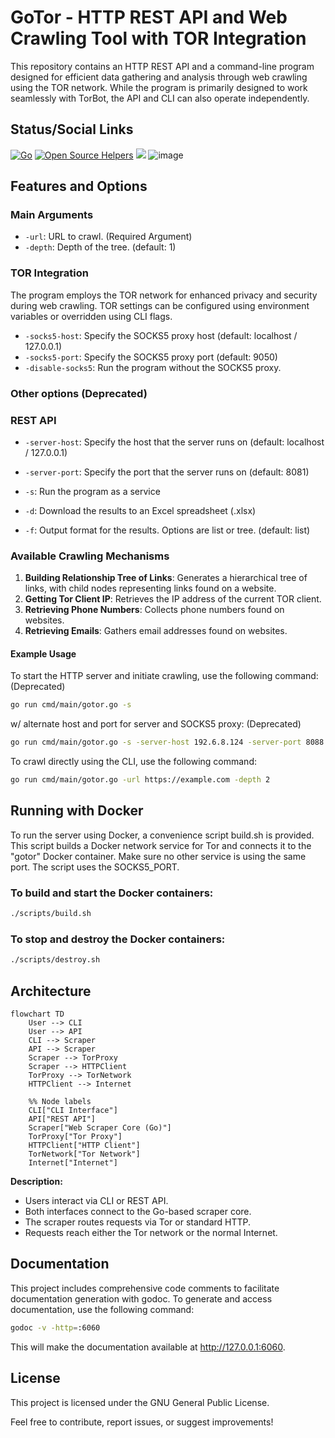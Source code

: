 # GoTor - HTTP REST API and Web Crawling Tool with TOR Integration

This repository contains an HTTP REST API and a command-line program designed for efficient data gathering and analysis through web crawling using the TOR network. While the program is primarily designed to work seamlessly with TorBot, the API and CLI can also operate independently.

## Status/Social Links
[![Go](https://github.com/DedSecInside/gotor/actions/workflows/go.yml/badge.svg)](https://github.com/DedSecInside/gotor/actions/workflows/go.yml)
[![Open Source Helpers](https://www.codetriage.com/kingakeem/gotor/badges/users.svg)](https://www.codetriage.com/kingakeem/gotor)
[![](https://img.shields.io/badge/Made%20with-Go-blue.svg?style=flat-square)]()
![image](https://github.com/DedSecInside/gotor/assets/13573860/9705fcbf-055c-4024-9f36-1bd4bea71442)

## Features and Options

### Main Arguments
* `-url`: URL to crawl. (Required Argument)
* `-depth`: Depth of the tree. (default: 1)

### TOR Integration
The program employs the TOR network for enhanced privacy and security during web crawling. TOR settings can be configured using environment variables or overridden using CLI flags.

* `-socks5-host`: Specify the SOCKS5 proxy host (default: localhost / 127.0.0.1)
* `-socks5-port`: Specify the SOCKS5 proxy port (default: 9050)
* `-disable-socks5`: Run the program without the SOCKS5 proxy. 

### Other options (Deprecated)

### REST API
* `-server-host`: Specify the host that the server runs on (default: localhost / 127.0.0.1)
* `-server-port`: Specify the port that the server runs on (default: 8081)
* `-s`: Run the program as a service

* `-d`: Download the results to an Excel spreadsheet (.xlsx)
* `-f`: Output format for the results. Options are list or tree. (default: list)

### Available Crawling Mechanisms
1. **Building Relationship Tree of Links**: Generates a hierarchical tree of links, with child nodes representing links found on a website.
2. **Getting Tor Client IP**: Retrieves the IP address of the current TOR client.
3. **Retrieving Phone Numbers**: Collects phone numbers found on websites.
4. **Retrieving Emails**: Gathers email addresses found on websites.

#### Example Usage
To start the HTTP server and initiate crawling, use the following command: (Deprecated)
```bash
go run cmd/main/gotor.go -s
```

w/ alternate host and port for server and SOCKS5 proxy: (Deprecated)
```bash
go run cmd/main/gotor.go -s -server-host 192.6.8.124 -server-port 8088 -socks5-host 127.0.0.1 -socks5-port 9051
```

To crawl directly using the CLI, use the following command:
```bash
go run cmd/main/gotor.go -url https://example.com -depth 2
```

## Running with Docker
To run the server using Docker, a convenience script build.sh is provided. This script builds a Docker network service for Tor and connects it to the "gotor" Docker container.
Make sure no other service is using the same port. The script uses the SOCKS5_PORT.

### To build and start the Docker containers:
```bash
./scripts/build.sh
```
### To stop and destroy the Docker containers:
```bash
./scripts/destroy.sh
```

## Architecture
```mermaid
flowchart TD
    User --> CLI
    User --> API
    CLI --> Scraper
    API --> Scraper
    Scraper --> TorProxy
    Scraper --> HTTPClient
    TorProxy --> TorNetwork
    HTTPClient --> Internet

    %% Node labels
    CLI["CLI Interface"]
    API["REST API"]
    Scraper["Web Scraper Core (Go)"]
    TorProxy["Tor Proxy"]
    HTTPClient["HTTP Client"]
    TorNetwork["Tor Network"]
    Internet["Internet"]
```
**Description:**
- Users interact via CLI or REST API.
- Both interfaces connect to the Go-based scraper core.
- The scraper routes requests via Tor or standard HTTP.
- Requests reach either the Tor network or the normal Internet.

## Documentation
This project includes comprehensive code comments to facilitate documentation generation with godoc. To generate and access documentation, use the following command:

```bash
godoc -v -http=:6060
```
This will make the documentation available at http://127.0.0.1:6060.

## License
This project is licensed under the GNU General Public License.

Feel free to contribute, report issues, or suggest improvements!
